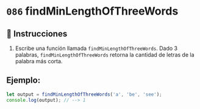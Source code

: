 # `086` findMinLengthOfThreeWords

## 📝 Instrucciones 

1. Escribe una función llamada `findMinLengthOfThreeWords`. Dado 3 palabras, `findMinLengthOfThreeWords` retorna la cantidad de letras de la palabra más corta.

## Ejemplo:

```js
let output = findMinLengthOfThreeWords('a', 'be', 'see');
console.log(output); // --> 1
```